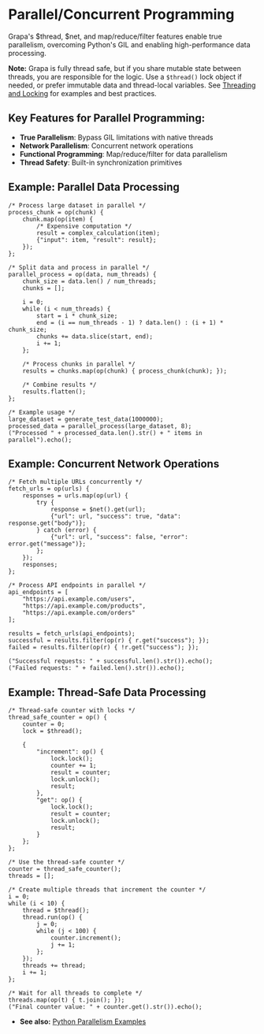 # Parallel/Concurrent Programming

Grapa's $thread, $net, and map/reduce/filter features enable true parallelism, overcoming Python's GIL and enabling high-performance data processing.

**Note:** Grapa is fully thread safe, but if you share mutable state between threads, you are responsible for the logic. Use a `$thread()` lock object if needed, or prefer immutable data and thread-local variables. See [Threading and Locking](../sys/thread.md) for examples and best practices.

## Key Features for Parallel Programming:
- **True Parallelism**: Bypass GIL limitations with native threads
- **Network Parallelism**: Concurrent network operations
- **Functional Programming**: Map/reduce/filter for data parallelism
- **Thread Safety**: Built-in synchronization primitives

## Example: Parallel Data Processing
```grapa
/* Process large dataset in parallel */
process_chunk = op(chunk) {
    chunk.map(op(item) {
        /* Expensive computation */
        result = complex_calculation(item);
        {"input": item, "result": result};
    });
};

/* Split data and process in parallel */
parallel_process = op(data, num_threads) {
    chunk_size = data.len() / num_threads;
    chunks = [];
    
    i = 0;
    while (i < num_threads) {
        start = i * chunk_size;
        end = (i == num_threads - 1) ? data.len() : (i + 1) * chunk_size;
        chunks += data.slice(start, end);
        i += 1;
    };
    
    /* Process chunks in parallel */
    results = chunks.map(op(chunk) { process_chunk(chunk); });
    
    /* Combine results */
    results.flatten();
};

/* Example usage */
large_dataset = generate_test_data(1000000);
processed_data = parallel_process(large_dataset, 8);
("Processed " + processed_data.len().str() + " items in parallel").echo();
```

## Example: Concurrent Network Operations
```grapa
/* Fetch multiple URLs concurrently */
fetch_urls = op(urls) {
    responses = urls.map(op(url) {
        try {
            response = $net().get(url);
            {"url": url, "success": true, "data": response.get("body")};
        } catch (error) {
            {"url": url, "success": false, "error": error.get("message")};
        };
    });
    responses;
};

/* Process API endpoints in parallel */
api_endpoints = [
    "https://api.example.com/users",
    "https://api.example.com/products", 
    "https://api.example.com/orders"
];

results = fetch_urls(api_endpoints);
successful = results.filter(op(r) { r.get("success"); });
failed = results.filter(op(r) { !r.get("success"); });

("Successful requests: " + successful.len().str()).echo();
("Failed requests: " + failed.len().str()).echo();
```

## Example: Thread-Safe Data Processing
```grapa
/* Thread-safe counter with locks */
thread_safe_counter = op() {
    counter = 0;
    lock = $thread();
    
    {
        "increment": op() {
            lock.lock();
            counter += 1;
            result = counter;
            lock.unlock();
            result;
        },
        "get": op() {
            lock.lock();
            result = counter;
            lock.unlock();
            result;
        }
    };
};

/* Use the thread-safe counter */
counter = thread_safe_counter();
threads = [];

/* Create multiple threads that increment the counter */
i = 0;
while (i < 10) {
    thread = $thread();
    thread.run(op() {
        j = 0;
        while (j < 100) {
            counter.increment();
            j += 1;
        };
    });
    threads += thread;
    i += 1;
};

/* Wait for all threads to complete */
threads.map(op(t) { t.join(); });
("Final counter value: " + counter.get().str()).echo();
```

- **See also:** [Python Parallelism Examples](../PYTHON_USE_CASES.md#4-parallelconcurrent-programming) 